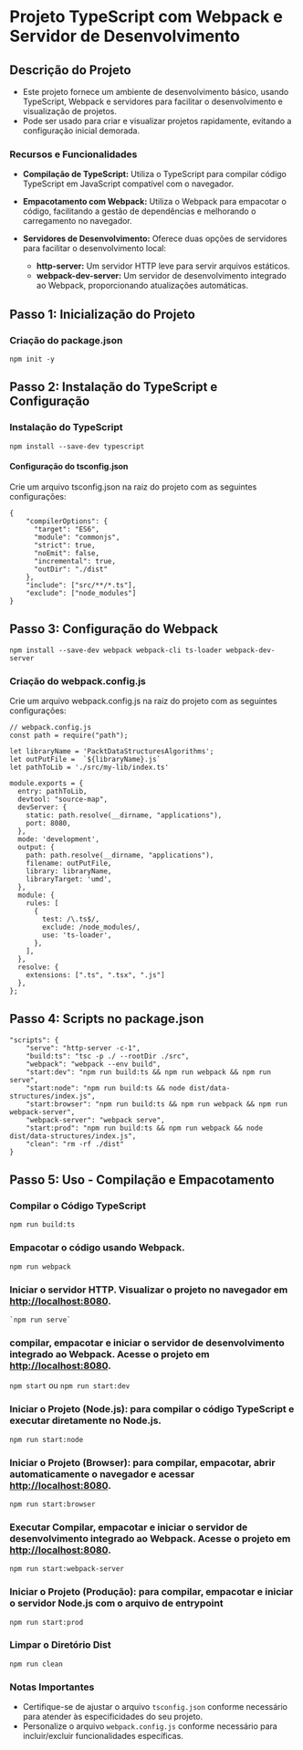 # Projeto TypeScript com Webpack e Servidor de Desenvolvimento

## Descrição do Projeto

* Este projeto fornece um ambiente de desenvolvimento básico, usando TypeScript, Webpack e servidores para facilitar o desenvolvimento e visualização de projetos.
* Pode ser usado para criar e visualizar projetos rapidamente, evitando a configuração inicial demorada.

### Recursos e Funcionalidades

- **Compilação de TypeScript:** Utiliza o TypeScript para compilar código TypeScript em JavaScript compatível com o navegador.

- **Empacotamento com Webpack:** Utiliza o Webpack para empacotar o código, facilitando a gestão de dependências e melhorando o carregamento no navegador.

- **Servidores de Desenvolvimento:** Oferece duas opções de servidores para facilitar o desenvolvimento local:
  - **http-server:** Um servidor HTTP leve para servir arquivos estáticos.
  - **webpack-dev-server:** Um servidor de desenvolvimento integrado ao Webpack, proporcionando atualizações automáticas.

## Passo 1: Inicialização do Projeto

### Criação do package.json

```
npm init -y
```

## Passo 2: Instalação do TypeScript e Configuração

### Instalação do TypeScript

```
npm install --save-dev typescript
```

#### Configuração do tsconfig.json
Crie um arquivo tsconfig.json na raiz do projeto com as seguintes configurações:
```
{
    "compilerOptions": {
      "target": "ES6",
      "module": "commonjs",
      "strict": true,
      "noEmit": false,
      "incremental": true,
      "outDir": "./dist"
    },
    "include": ["src/**/*.ts"],
    "exclude": ["node_modules"]
}
```

## Passo 3: Configuração do Webpack
```
npm install --save-dev webpack webpack-cli ts-loader webpack-dev-server
```
### Criação do webpack.config.js
Crie um arquivo webpack.config.js na raiz do projeto com as seguintes configurações:
```
// webpack.config.js
const path = require("path");

let libraryName = 'PacktDataStructuresAlgorithms';
let outPutFile =  `${libraryName}.js`
let pathToLib = './src/my-lib/index.ts'

module.exports = {
  entry: pathToLib,
  devtool: "source-map",
  devServer: {
    static: path.resolve(__dirname, "applications"),
    port: 8080,
  },
  mode: 'development',
  output: {
    path: path.resolve(__dirname, "applications"),
    filename: outPutFile,
    library: libraryName,
    libraryTarget: 'umd',
  },
  module: {
    rules: [
      {
        test: /\.ts$/,
        exclude: /node_modules/,
        use: 'ts-loader',
      },
    ],
  },
  resolve: {
    extensions: [".ts", ".tsx", ".js"]
  },
};
```
## Passo 4: Scripts no package.json
```
"scripts": {
    "serve": "http-server -c-1",
    "build:ts": "tsc -p ./ --rootDir ./src",
    "webpack": "webpack --env build",
    "start:dev": "npm run build:ts && npm run webpack && npm run serve",
    "start:node": "npm run build:ts && node dist/data-structures/index.js",
    "start:browser": "npm run build:ts && npm run webpack && npm run webpack-server",
    "webpack-server": "webpack serve",
    "start:prod": "npm run build:ts && npm run webpack && node dist/data-structures/index.js",
    "clean": "rm -rf ./dist"
}
```

## Passo 5: Uso - Compilação e Empacotamento

### Compilar o Código TypeScript
```
npm run build:ts
```
 ### Empacotar o código usando Webpack.
 ```
npm run webpack
```
### Iniciar o servidor HTTP. Visualizar o projeto no navegador em [http://localhost:8080](http://localhost:8080).
```
`npm run serve`
```
### compilar, empacotar e iniciar o servidor de desenvolvimento integrado ao Webpack. Acesse o projeto em [http://localhost:8080](http://localhost:8080).
`npm start` ou `npm run start:dev`

### Iniciar o Projeto (Node.js): para compilar o código TypeScript e executar diretamente no Node.js.
`npm run start:node`

### Iniciar o Projeto (Browser): para compilar, empacotar, abrir automaticamente o navegador e acessar [http://localhost:8080](http://localhost:8080).
`npm run start:browser` 

### Executar Compilar, empacotar e iniciar o servidor de desenvolvimento integrado ao Webpack. Acesse o projeto em [http://localhost:8080](http://localhost:8080).
```
npm run start:webpack-server
```
### Iniciar o Projeto (Produção): para compilar, empacotar e iniciar o servidor Node.js com o arquivo de entrypoint
`npm run start:prod`

### Limpar o Diretório Dist
```
npm run clean
```

### Notas Importantes

- Certifique-se de ajustar o arquivo `tsconfig.json` conforme necessário para atender às especificidades do seu projeto.
- Personalize o arquivo `webpack.config.js` conforme necessário para incluir/excluir funcionalidades específicas.

